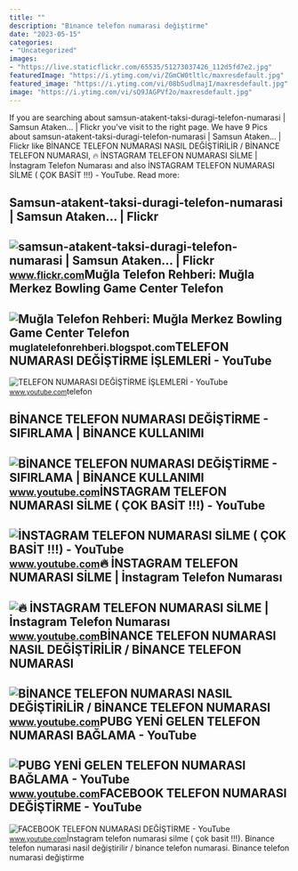 ```yaml
---
title: ""
description: "Bi̇nance telefon numarasi deği̇şti̇rme"
date: "2023-05-15"
categories:
- "Uncategorized"
images:
- "https://live.staticflickr.com/65535/51273037426_112d5fd7e2.jpg"
featuredImage: "https://i.ytimg.com/vi/ZGmCW0tltlc/maxresdefault.jpg"
featured_image: "https://i.ytimg.com/vi/08bSudlmajI/maxresdefault.jpg"
image: "https://i.ytimg.com/vi/sQ9JAGPVf2o/maxresdefault.jpg"
---
```


If you are searching about samsun-atakent-taksi-duragi-telefon-numarasi | Samsun Ataken… | Flickr you've visit to the right page. We have 9 Pics about samsun-atakent-taksi-duragi-telefon-numarasi | Samsun Ataken… | Flickr like BİNANCE TELEFON NUMARASI NASIL DEĞİŞTİRİLİR / BİNANCE TELEFON NUMARASI, 🔥 İNSTAGRAM TELEFON NUMARASI SİLME | İnstagram Telefon Numarası and also İNSTAGRAM TELEFON NUMARASI SİLME ( ÇOK BASİT !!!) - YouTube. Read more:

Samsun-atakent-taksi-duragi-telefon-numarasi | Samsun Ataken… | Flickr
----------------------------------------------------------------------

 ![samsun-atakent-taksi-duragi-telefon-numarasi | Samsun Ataken… | Flickr](https://live.staticflickr.com/65535/51273037426_112d5fd7e2.jpg) <small>www.flickr.com</small>Muğla Telefon Rehberi: Muğla Merkez Bowling Game Center Telefon
---------------------------------------------------------------

 ![Muğla Telefon Rehberi: Muğla Merkez Bowling Game Center Telefon](https://2.bp.blogspot.com/-OzrKjsIOrgE/VHp0NsdmqVI/AAAAAAAADY0/r6bik-Sc4SA/s1600/mugla-bowling-center-telefon-numarasi.jpg) <small>muglatelefonrehberi.blogspot.com</small>TELEFON NUMARASI DEĞİŞTİRME İŞLEMLERİ - YouTube
-----------------------------------------------

 ![TELEFON NUMARASI DEĞİŞTİRME İŞLEMLERİ - YouTube](https://i.ytimg.com/vi/mX73JAcMdfM/maxresdefault.jpg) <small>www.youtube.com</small>telefon

BİNANCE TELEFON NUMARASI DEĞİŞTİRME - SIFIRLAMA | BİNANCE KULLANIMI
-------------------------------------------------------------------

 ![BİNANCE TELEFON NUMARASI DEĞİŞTİRME - SIFIRLAMA | BİNANCE KULLANIMI](https://i.ytimg.com/vi/LYy8bezihFQ/maxresdefault.jpg) <small>www.youtube.com</small>İNSTAGRAM TELEFON NUMARASI SİLME ( ÇOK BASİT !!!) - YouTube
-----------------------------------------------------------

 ![İNSTAGRAM TELEFON NUMARASI SİLME ( ÇOK BASİT !!!) - YouTube](https://i.ytimg.com/vi/sQ9JAGPVf2o/maxresdefault.jpg) <small>www.youtube.com</small>🔥 İNSTAGRAM TELEFON NUMARASI SİLME | İnstagram Telefon Numarası
---------------------------------------------------------------

 ![🔥 İNSTAGRAM TELEFON NUMARASI SİLME | İnstagram Telefon Numarası](https://i.ytimg.com/vi/ZGmCW0tltlc/maxresdefault.jpg) <small>www.youtube.com</small>BİNANCE TELEFON NUMARASI NASIL DEĞİŞTİRİLİR / BİNANCE TELEFON NUMARASI
----------------------------------------------------------------------

 ![BİNANCE TELEFON NUMARASI NASIL DEĞİŞTİRİLİR / BİNANCE TELEFON NUMARASI](https://i.ytimg.com/vi/DX1sAPVhRlM/maxresdefault.jpg) <small>www.youtube.com</small>PUBG YENİ GELEN TELEFON NUMARASI BAĞLAMA - YouTube
--------------------------------------------------

 ![PUBG YENİ GELEN TELEFON NUMARASI BAĞLAMA - YouTube](https://i.ytimg.com/vi/08bSudlmajI/maxresdefault.jpg) <small>www.youtube.com</small>FACEBOOK TELEFON NUMARASI DEĞİŞTİRME - YouTube
----------------------------------------------

 ![FACEBOOK TELEFON NUMARASI DEĞİŞTİRME - YouTube](https://i.ytimg.com/vi/pfrsBch54SY/maxresdefault.jpg) <small>www.youtube.com</small>İnstagram telefon numarasi si̇lme ( çok basi̇t !!!). Bi̇nance telefon numarasi nasil deği̇şti̇ri̇li̇r / bi̇nance telefon numarasi. Bi̇nance telefon numarasi deği̇şti̇rme

